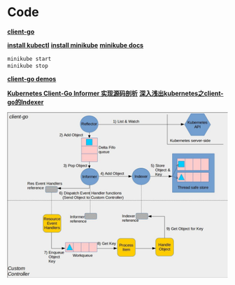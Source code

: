 
# Code
**[client-go](https://github.com/kubernetes/client-go)**



**[install kubectl](https://kubernetes.io/docs/tasks/tools/install-kubectl/)**
**[install minikube](https://kubernetes.io/docs/tasks/tools/install-minikube/)**
**[minikube docs](https://minikube.sigs.k8s.io/)**

```shell script
minikube start
minikube stop
```

**[client-go demos](https://github.com/kubernetes/client-go/blob/master/examples/README.md)**


**[Kubernetes Client-Go Informer 实现源码剖析](https://xigang.github.io/2019/09/21/client-go/)**
**[深入浅出kubernetes之client-go的Indexer](https://blog.csdn.net/weixin_42663840/article/details/81530606)**


![client-go-architecture](./imgs/client-go-architecture.jpg)
